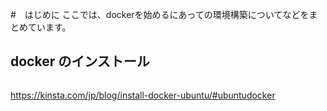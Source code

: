 #　はじめに
ここでは、dockerを始めるにあっての環境構築についてなどをまとめています。

## docker のインストール

```

```

<https://kinsta.com/jp/blog/install-docker-ubuntu/#ubuntudocker>
